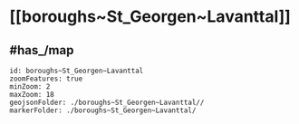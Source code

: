 # [[boroughs~St_Georgen~Lavanttal]] 


## #has_/map  



```leaflet
id: boroughs~St_Georgen~Lavanttal
zoomFeatures: true 
minZoom: 2 
maxZoom: 18
geojsonFolder: ./boroughs~St_Georgen~Lavanttal//
markerFolder: ./boroughs~St_Georgen~Lavanttal/
```

